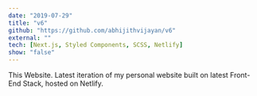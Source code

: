 ```yaml
---
date: "2019-07-29"
title: "v6"
github: "https://github.com/abhijithvijayan/v6"
external: ""
tech: [Next.js, Styled Components, SCSS, Netlify]
show: "false"
---
```


This Website. Latest iteration of my personal website built on latest Front- End Stack, hosted on Netlify.

